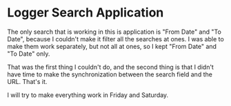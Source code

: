 # Logger Search Application

The only search that is working in this is application is "From Date" and "To Date", because I couldn't make it filter all the searches at ones. I was able to make them work separately, but not all at ones, so I kept "From Date" and "To Date" only.

That was the first thing I couldn't do, and the second thing is that I didn't have time to make the synchronization between the search field and the URL. That's it.

I will try to make everything work in Friday and Saturday.
